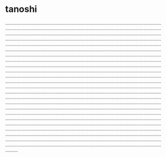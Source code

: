 # tanoshi

..........................................................................................................................................................................................................................................................................................................................................................................................................................................................................................................................................................................................................................................................................................................................................................................................................................................................................................................................................................................................................................................................................................................................................................................................................................................................................................................................................................................................................................................................................................................................................................................................................................................................................................................................................................................................................................................................................................................................................................................................................................................................................................................................................................................................................................................................................................................................................................................................................................................................................................................................................................................................................................................................................................................................................................................................................................................................................................................................................................................................................................................................................................................